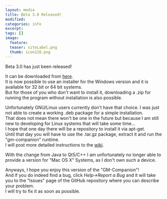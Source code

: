 ```yaml
---
layout: media
title: Beta 3.0 Released!
modified:
categories: info
excerpt:
tags: []
image:
  feature:
  teaser: siteLabel.png
  thumb: icon128.png
---
```


Beta 3.0 has just been released!

It can be downloaded from [here](https://github.com/PhilInTheGaps/GM-Companion/releases/tag/0.3.0.0).  
It is now possible to use an installer for the Windows version and it is available for 32 bit or 64 bit systems.  
But for those of you who don't want to install it, downloading a .zip for running the program without installation is also possible.

Unfortunately GNU/Linux users currently don't have that choice. I was just not able to create a working .deb package for a simple installation.  
That does not mean there won't be one in the future but because I am still new to developing for Linux systems that will take some time...  
I hope that one day there will be a repository to install it via apt-get.  
Until that day you will have to use the .tar.gz package, extract it and run the "gm-companion" runtime.  
I will post more detailed instructions to the [wiki](https://github.com/PhilInTheGaps/GM-Companion/wiki/Installation).

With the change from Java to Qt5/C++ I am unfortunately no longer able to provide a version for "Mac OS X" Systems, as I don't own such a device.

Anyways, I hope you enjoy this version of the "GM-Companion"!  
And if you do indeed find a bug, click _Help->Report a Bug_ and it will take you to the "Issues" page of the GitHub repository where you can describe your problem.  
I will try to fix it as soon as possible.
